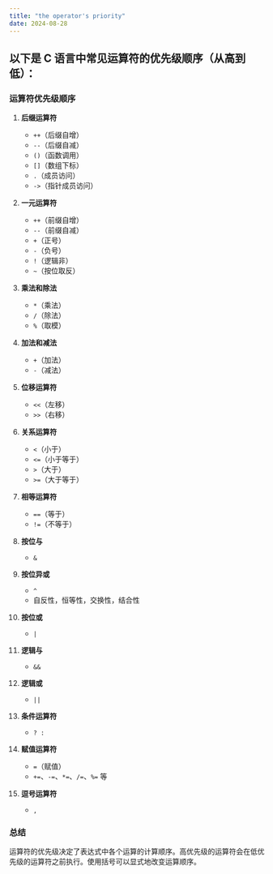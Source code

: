```yaml
---
title: "the operator's priority"
date: 2024-08-28
---
```



## 以下是 C 语言中常见运算符的优先级顺序（从高到低）：

### 运算符优先级顺序

1. **后缀运算符**
   - `++`（后缀自增）
   - `--`（后缀自减）
   - `()`（函数调用）
   - `[]`（数组下标）
   - `.`（成员访问）
   - `->`（指针成员访问）

2. **一元运算符**
   - `++`（前缀自增）
   - `--`（前缀自减）
   - `+`（正号）
   - `-`（负号）
   - `!`（逻辑非）
   - `~`（按位取反）

3. **乘法和除法**
   - `*`（乘法）
   - `/`（除法）
   - `%`（取模）

4. **加法和减法**
   - `+`（加法）
   - `-`（减法）

5. **位移运算符**
   - `<<`（左移）
   - `>>`（右移）

6. **关系运算符**
   - `<`（小于）
   - `<=`（小于等于）
   - `>`（大于）
   - `>=`（大于等于）

7. **相等运算符**
   - `==`（等于）
   - `!=`（不等于）

8. **按位与**
   - `&`

9. **按位异或**
   - `^`
   - 自反性，恒等性，交换性，结合性

10. **按位或**
    - `|`

11. **逻辑与**
    - `&&`

12. **逻辑或**
    - `||`

13. **条件运算符**
    - `? :`

14. **赋值运算符**
    - `=`（赋值）
    - `+=`、`-=`、`*=`、`/=`、`%=` 等

15. **逗号运算符**
    - `,`

### 总结

运算符的优先级决定了表达式中各个运算的计算顺序。高优先级的运算符会在低优先级的运算符之前执行。使用括号可以显式地改变运算顺序。
